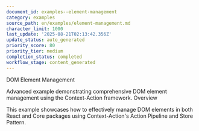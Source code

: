 ```yaml
---
document_id: examples--element-management
category: examples
source_path: en/examples/element-management.md
character_limit: 1000
last_update: '2025-08-21T02:13:42.356Z'
update_status: auto_generated
priority_score: 80
priority_tier: medium
completion_status: completed
workflow_stage: content_generated
---
```

DOM Element Management

Advanced example demonstrating comprehensive DOM element management using the Context-Action framework. Overview

This example showcases how to effectively manage DOM elements in both React and Core packages using Context-Action's Action Pipeline and Store Pattern.
